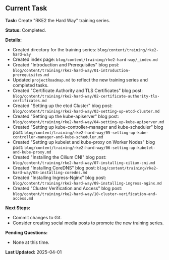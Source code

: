 ## Current Task

**Task:** Create "RKE2 the Hard Way" training series.

**Status:** Completed.

**Details:**

*   Created directory for the training series: `blog/content/training/rke2-hard-way`
*   Created index page: `blog/content/training/rke2-hard-way/_index.md`
*   Created "Introduction and Prerequisites" blog post: `blog/content/training/rke2-hard-way/01-introduction-prerequisites.md`
*   Updated `projectRoadmap.md` to reflect the new training series and completed tasks.
*   Created "Certificate Authority and TLS Certificates" blog post: `blog/content/training/rke2-hard-way/02-certificate-authority-tls-certificates.md`
*   Created "Setting up the etcd Cluster" blog post: `blog/content/training/rke2-hard-way/03-setting-up-etcd-cluster.md`
*   Created "Setting up the kube-apiserver" blog post: `blog/content/training/rke2-hard-way/04-setting-up-kube-apiserver.md`
*   Created "Setting up kube-controller-manager and kube-scheduler" blog post: `blog/content/training/rke2-hard-way/05-setting-up-kube-controller-manager-and-kube-scheduler.md`
*   Created "Setting up kubelet and kube-proxy on Worker Nodes" blog post: `blog/content/training/rke2-hard-way/06-setting-up-kubelet-and-kube-proxy.md`
*   Created "Installing the Cilium CNI" blog post: `blog/content/training/rke2-hard-way/07-installing-cilium-cni.md`
*   Created "Installing CoreDNS" blog post: `blog/content/training/rke2-hard-way/08-installing-coredns.md`
*   Created "Installing Ingress-Nginx" blog post: `blog/content/training/rke2-hard-way/09-installing-ingress-nginx.md`
*   Created "Cluster Verification and Access" blog post: `blog/content/training/rke2-hard-way/10-cluster-verification-and-access.md`

**Next Steps:**

*   Commit changes to Git.
*   Consider creating social media posts to promote the new training series.

**Pending Questions:**

*   None at this time.

**Last Updated:** 2025-04-01
